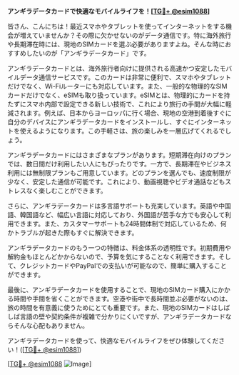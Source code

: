 **アンギラデータカードで快適なモバイルライフを！[[TG💪+ @esim1088](https://t.me/s/esim1088)]**

皆さん、こんにちは！最近スマホやタブレットを使ってインターネットをする機会が増えていませんか？その際に欠かせないのがデータ通信です。特に海外旅行や長期滞在時には、現地のSIMカードを選ぶ必要がありますよね。そんな時におすすめしたいのが「アンギラデータカード」です。

アンギラデータカードとは、海外旅行者向けに提供される高速かつ安定したモバイルデータ通信サービスです。このカードは非常に便利で、スマホやタブレットだけでなく、Wi-Fiルーターにも対応しています。また、一般的な物理的なSIMカードだけでなく、eSIMも取り扱っています。eSIMとは、物理的にカードを持たずにスマホ内部で設定できる新しい技術で、これにより旅行の手間が大幅に軽減されます。例えば、日本からヨーロッパに行く場合、現地の空港到着後すぐに自分のデバイスにアンギラデータカードをインストールし、すぐにインターネットを使えるようになります。この手軽さは、旅の楽しみを一層広げてくれるでしょう。

アンギラデータカードにはさまざまなプランがあります。短期滞在向けのプランでは、数日間だけ利用したい人にもぴったりです。一方で、長期滞在やビジネス利用には無制限プランもご用意しています。どのプランを選んでも、速度制限が少なく、安定した通信が可能です。これにより、動画視聴やビデオ通話などもストレスなく楽しむことができます。

さらに、アンギラデータカードは多言語サポートも充実しています。英語や中国語、韓国語など、幅広い言語に対応しており、外国語が苦手な方でも安心して利用できます。また、カスタマーサポートも24時間体制で対応しているため、何かトラブルが起きた際もすぐに解決できます。

アンギラデータカードのもう一つの特徴は、料金体系の透明性です。初期費用や解約金もほとんどかからないので、予算を気にすることなく利用できます。そして、クレジットカードやPayPalでの支払いが可能なので、簡単に購入することができます。

最後に、アンギラデータカードを使用することで、現地のSIMカード購入にかかる時間や手間を省くことができます。空港や街中で長時間並ぶ必要がないのは、旅の時間を有意義に使うためにとても重要です。また、現地のSIMカードはしばしば言語の壁や契約条件が複雑で分かりにくいですが、アンギラデータカードならそんな心配もありません。

アンギラデータカードを使って、快適なモバイルライフをぜひ体験してください！([[TG💪+ @esim1088](https://t.me/s/esim1088)])

[[TG💪+ @esim1088](https://t.me/s/esim1088) ![Image](https://i.postimg.cc/Y0z9fWf4/image.png)]